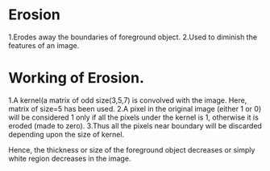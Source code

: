 # Erosion

1.Erodes away the boundaries of foreground object.
2.Used to diminish the features of an image.

# Working of Erosion.

1.A kernel(a matrix of odd size(3,5,7) is convolved with the image.
  Here, matrix of size=5 has been used.
2.A pixel in the original image (either 1 or 0) will be considered 1 only if all the pixels under the kernel is 1, otherwise it is eroded (made to zero).
3.Thus all the pixels near boundary will be discarded depending upon the size of kernel.

Hence, the thickness or size of the foreground object decreases or simply white region decreases in the image.